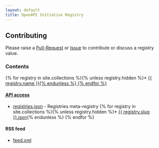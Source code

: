 ```yaml
---
layout: default
title: OpenAPI Initiative Registry
---
```


## Contributing

Please raise a [Pull-Request](https://github.com/OAI/OpenAPI-Specification/pulls) or [Issue](https://github.com/OAI/OpenAPI-Specification/issues) to contribute or discuss a registry value.

### Contents

{% for registry in site.collections %}{% unless registry.hidden %}* <a href="/registries/{{ registry.slug }}">{{ registry.name }}{% endunless %}
{% endfor %}

#### API access

* [registries.json](/api/registries.json) - Registries meta-registry
{% for registry in site.collections %}{% unless registry.hidden %}* <a href="/api/{{ registry.slug }}.json">{{ registry.slug }}.json</a>{% endunless %}
{% endfor %}

#### RSS feed

* [feed.xml](/rss/feed.xml)

